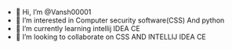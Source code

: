 - 👋 Hi, I’m @Vansh00001
- 👀 I’m interested in Computer security software(CSS) And python
- 🌱 I’m currently learning  intellij IDEA CE
- 💞️ I’m looking to collaborate on   CSS AND INTELLIJ IDEA CE


<!---
Vansh00001/Vansh00001 is a ✨ special ✨ repository because its `README.md` (this file) appears on your GitHub profile.
You can click the Preview link to take a look at your changes.
--->

